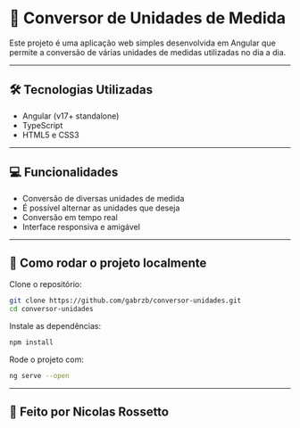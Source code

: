 # 📝 Conversor de Unidades de Medida

Este projeto é uma aplicação web simples desenvolvida em Angular que permite a conversão de várias unidades de medidas utilizadas no dia a dia.

---

## 🛠️ Tecnologias Utilizadas

- Angular (v17+ standalone)  
- TypeScript  
- HTML5 e CSS3

---

## 💻 Funcionalidades

- Conversão de diversas unidades de medida 
- É possível alternar as unidades que deseja 
- Conversão em tempo real
- Interface responsiva e amigável

---

## 🧪 Como rodar o projeto localmente

Clone o repositório:

```bash
git clone https://github.com/gabrzb/conversor-unidades.git
cd conversor-unidades
```

Instale as dependências:

```bash
npm install
```

Rode o projeto com:

```bash
ng serve --open
```

---

## 🚀 Feito por Nicolas Rossetto